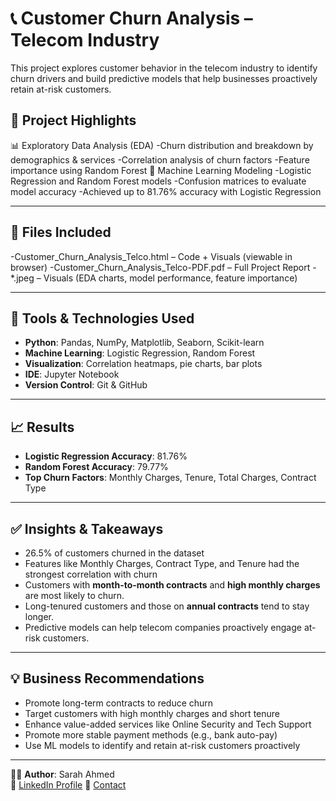 # 📞 Customer Churn Analysis – Telecom Industry
This project explores customer behavior in the telecom industry to identify churn drivers and build predictive models that help businesses proactively retain at-risk customers.

## 📂 Project Highlights
📊 Exploratory Data Analysis (EDA)
-Churn distribution and breakdown by demographics & services
-Correlation analysis of churn factors
-Feature importance using Random Forest
🤖 Machine Learning Modeling
-Logistic Regression and Random Forest models
-Confusion matrices to evaluate model accuracy
-Achieved up to 81.76% accuracy with Logistic Regression

---

## 📁 Files Included
-Customer_Churn_Analysis_Telco.html – Code + Visuals (viewable in browser)
-Customer_Churn_Analysis_Telco-PDF.pdf – Full Project Report
-*.jpeg – Visuals (EDA charts, model performance, feature importance)

---

## 🔧 Tools & Technologies Used
- **Python**: Pandas, NumPy, Matplotlib, Seaborn, Scikit-learn
- **Machine Learning**: Logistic Regression, Random Forest
- **Visualization**: Correlation heatmaps, pie charts, bar plots
- **IDE**: Jupyter Notebook
- **Version Control**: Git & GitHub

---

## 📈 Results

- **Logistic Regression Accuracy**: 81.76%
- **Random Forest Accuracy**: 79.77%
- **Top Churn Factors**: Monthly Charges, Tenure, Total Charges, Contract Type

---

## ✅ Insights & Takeaways
- 26.5% of customers churned in the dataset
- Features like Monthly Charges, Contract Type, and Tenure had the strongest correlation with churn
- Customers with **month-to-month contracts** and **high monthly charges** are most likely to churn.
- Long-tenured customers and those on **annual contracts** tend to stay longer.
- Predictive models can help telecom companies proactively engage at-risk customers.

---

## 💡 Business Recommendations
- Promote long-term contracts to reduce churn
- Target customers with high monthly charges and short tenure
- Enhance value-added services like Online Security and Tech Support
- Promote more stable payment methods (e.g., bank auto-pay)
- Use ML models to identify and retain at-risk customers proactively

---

👨‍💻 **Author**: Sarah Ahmed  
🔗 [LinkedIn Profile](https://www.linkedin.com/in/sarahahmed-dataanalyst/)
📧 [Contact](mailto:ahmedsarah850@gmail.com)
